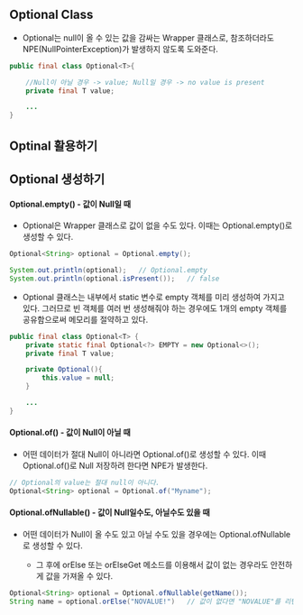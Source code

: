 ## Optional Class

* Optional<T>는 null이 올 수 있는 값을 감싸는 Wrapper 클래스로, 참조하더라도 NPE(NullPointerException)가 발생하지 않도록 도와준다.

```java
public final class Optional<T>{

    //Null이 아닐 경우 -> value; Null일 경우 -> no value is present
    private final T value;

    ...
}
```

## Optinal 활용하기

## Optional 생성하기

#### Optional.empty() - 값이 Null일 때

* Optional은 Wrapper 클래스로 값이 없을 수도 있다. 이때는 Optional.empty()로 생성할 수 있다.

```java
Optional<String> optional = Optional.empty();

System.out.println(optional);   // Optional.empty
System.out.println(optional.isPresent());   // false
```

* Optional 클래스는 내부에서 static 변수로 empty 객체를 미리 생성하여 가지고 있다. 그러므로 빈 객체를 여러 번 생성해줘야 하는 경우에도 1개의 empty 객체를 공유함으로써 메모리를 절약하고 있다.

```java
public final class Optional<T> {
    private static final Optional<?> EMPTY = new Optional<>();
    private final T value;

    private Optional(){
        this.value = null;
    }

    ...
}
```

#### Optional.of() - 값이 Null이 아닐 때

* 어떤 데이터가 절대 Null이 아니라면 Optional.of()로 생성할 수 있다. 이때 Optional.of()로 Null 저장하려 한다면 NPE가 발생한다.

```java
// Optional의 value는 절대 null이 아니다.
Optional<String> optional = Optional.of("Myname");
```

#### Optional.ofNullable() - 값이 Null일수도, 아닐수도 있을 때

* 어떤 데이터가 Null이 올 수도 있고 아닐 수도 있을 경우에는 Optional.ofNullable로 생성할 수 있다.

    * 그 후에 orElse 또는 orElseGet 메소드를 이용해서 값이 없는 경우라도 안전하게 값을 가져올 수 있다.

```java
Optional<String> optional = Optional.ofNullable(getName());
String name = optional.orElse("NOVALUE!")   // 값이 없다면 "NOVALUE"를 리턴
```